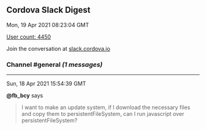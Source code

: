 ## Cordova Slack Digest
Mon, 19 Apr 2021 08:23:04 GMT

[User count: 4450](https://cordova.slack.com/)


Join the conversation at [slack.cordova.io](http://slack.cordova.io/)

### __Channel #general__ _(1 messages)_
---

Sun, 18 Apr 2021 15:54:39 GMT

__@fb_bcy__ says 
> I want to make an update system, if I download the necessary files and copy them to persistentFileSystem, can I run javascript over persistentFileSystem?
> 
